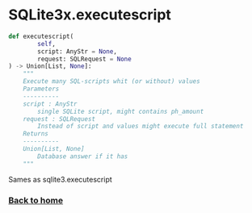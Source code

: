 # SQLite3x.executescript

```python
def executescript(
        self,
        script: AnyStr = None,
        request: SQLRequest = None
) -> Union[List, None]:
    """
    Execute many SQL-scripts whit (or without) values
    Parameters
    ----------
    script : AnyStr
        single SQLite script, might contains ph_amount
    request : SQLRequest
        Instead of script and values might execute full statement
    Returns
    ----------
    Union[List, None]
        Database answer if it has
    """
```

Sames as sqlite3.executescript


### [Back to home](README.md)